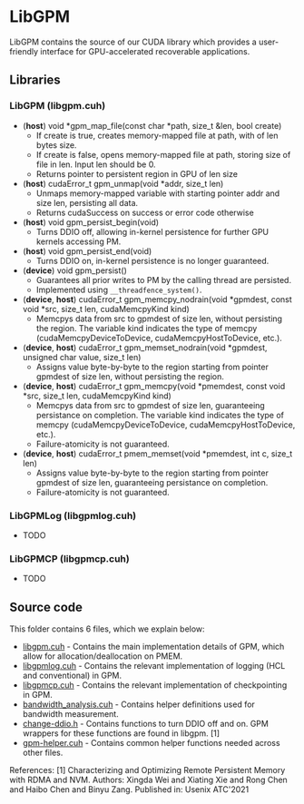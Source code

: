 # LibGPM
LibGPM contains the source of our CUDA library which provides a user-friendly interface for GPU-accelerated recoverable applications. 

## Libraries
### LibGPM (libgpm.cuh)
 - (__host__) void *gpm_map_file(const char *path, size_t &len, bool create)
	 - If create is true, creates memory-mapped file at path, with of len bytes size.
	 - If create is false, opens memory-mapped file at path, storing size of file in len. Input len should be 0.
	 - Returns pointer to persistent region in GPU of len size
 - (__host__) cudaError_t gpm_unmap(void *addr, size_t len)
	 - Unmaps memory-mapped variable with starting pointer addr and size len, persisting all data.
	 - Returns cudaSuccess on success or error code otherwise
 - (__host__) void gpm_persist_begin(void)
 	 - Turns DDIO off, allowing in-kernel persistence for further GPU kernels accessing PM.
 - (__host__) void gpm_persist_end(void)
 	 - Turns DDIO on, in-kernel persistence is no longer guaranteed.
 - (__device__) void gpm_persist()
 	 - Guarantees all prior writes to PM by the calling thread are persisted.
	 - Implemented using `__threadfence_system()`.
 - (__device__, __host__) cudaError_t gpm_memcpy_nodrain(void *gpmdest, const void *src, size_t len, cudaMemcpyKind kind)
	- Memcpys data from src to gpmdest of size len, without persisting the region. The variable kind indicates the type of memcpy (cudaMemcpyDeviceToDevice, cudaMemcpyHostToDevice, etc.).
 - (__device__, __host__) cudaError_t gpm_memset_nodrain(void *gpmdest, unsigned char value, size_t len)
	- Assigns value byte-by-byte to the region starting from pointer gpmdest of size len, without persisting the region.
 - (__device__, __host__) cudaError_t gpm_memcpy(void *pmemdest, const void *src, size_t len, cudaMemcpyKind kind)
	- Memcpys data from src to gpmdest of size len, guaranteeing persistance on completion. The variable kind indicates the type of memcpy (cudaMemcpyDeviceToDevice, cudaMemcpyHostToDevice, etc.).
	- Failure-atomicity is not guaranteed.
 - (__device__, __host__) cudaError_t pmem_memset(void *pmemdest, int c, size_t len)
	- Assigns value byte-by-byte to the region starting from pointer gpmdest of size len, guaranteeing persistance on completion.
	- Failure-atomicity is not guaranteed.
### LibGPMLog (libgpmlog.cuh)
 - TODO

### LibGPMCP (libgpmcp.cuh)
 - TODO

## Source code
This folder contains 6 files, which we explain below:
* [libgpm.cuh](libgpm.cuh) - Contains the main implementation details of GPM, which allow for allocation/deallocation on PMEM.
* [libgpmlog.cuh](libgpmlog.cuh) - Contains the relevant implementation of logging (HCL and conventional) in GPM.
* [libgpmcp.cuh](libgpmcp.cuh) - Contains the relevant implementation of checkpointing in GPM.
* [bandwidth_analysis.cuh](bandwidth_analysis.cuh) - Contains helper definitions used for bandwidth measurement.
* [change-ddio.h](change-ddio.h) - Contains functions to turn DDIO off and on. GPM wrappers for these functions are found in libgpm. [1]
* [gpm-helper.cuh](gpm-helper.cuh) - Contains common helper functions needed across other files.


References: 
[1] Characterizing and Optimizing Remote Persistent Memory with RDMA and NVM. Authors: Xingda Wei and Xiating Xie and Rong Chen and Haibo Chen and Binyu Zang. Published in: Usenix ATC'2021
